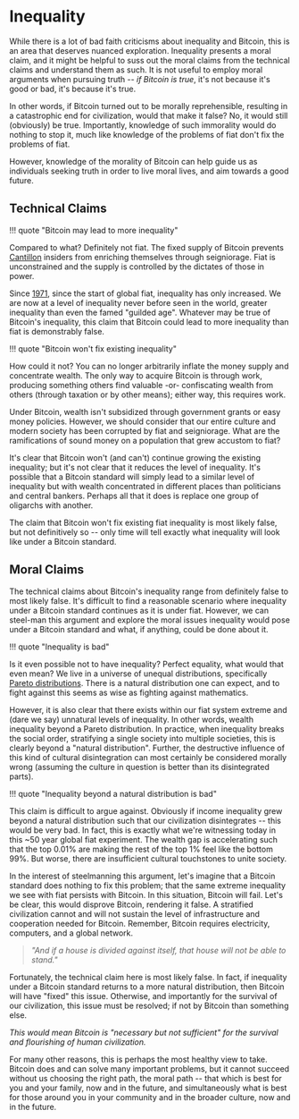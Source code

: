 # Inequality

While there is a lot of bad faith criticisms
 about inequality and Bitcoin,
 this is an area that deserves
 nuanced exploration.
Inequality presents a moral claim,
 and it might be helpful
 to suss out the moral claims
 from the technical claims
 and understand them as such.
It is not useful to employ moral arguments
 when pursuing truth
 -- *if Bitcoin is true*,
 it's not because it's good or bad,
 it's because it's true.

In other words, if Bitcoin
 turned out to be morally reprehensible,
 resulting in a catastrophic end for civilization,
 would that make it false?
No, it would still (obviously) be true.
Importantly, knowledge of such immorality 
 would do nothing to stop it, much like
 knowledge of the problems of fiat don't fix
 the problems of fiat.

However, knowledge of the morality
 of Bitcoin can help guide us as
 individuals seeking truth in order to 
 live moral lives, and aim towards
 a good future.




## Technical Claims

!!! quote "Bitcoin may lead to more inequality"

Compared to what?
Definitely not fiat.
The fixed supply of Bitcoin prevents
 [Cantillon](https://www.swfinstitute.org/news/89070/what-is-the-cantillon-effect-and-why-its-even-more-important-now)
 insiders from enriching themselves
 through seigniorage.
Fiat is unconstrained and the supply is
 controlled by the dictates of those in power.

Since [1971](https://wtfhappenedin1971.com/),
 since the start of global fiat,
 inequality has only increased.
We are now at a level of inequality
 never before seen in the world,
 greater inequality than
 even the famed "guilded age".
Whatever may be true of Bitcoin's
 inequality, this claim that
 Bitcoin could lead to more inequality
 than fiat is demonstrably false.


!!! quote "Bitcoin won't fix existing inequality"

How could it not?
You can no longer arbitrarily inflate
 the money supply and concentrate wealth.
The only way to acquire 
 Bitcoin is through work,
 producing
 something others find valuable
 -or-
 confiscating wealth from others
 (through taxation or by other means);
 either way, this requires work.

Under Bitcoin, 
 wealth isn't
 subsidized through government grants
 or easy money policies.
However, we should consider that our
 entire culture and modern society
 has been corrupted by fiat and seigniorage.
What are the ramifications
 of sound money on a population that
 grew accustom to fiat?

It's clear that Bitcoin won't (and can't)
 continue growing the existing inequality;
 but it's not clear that it reduces
 the level of
 inequality.
It's possible that a Bitcoin standard
 will simply lead to
 a similar level of inequality
 but with wealth concentrated in different
 places than politicians and central bankers.
Perhaps all that it does is replace one
 group of oligarchs with another.

The claim that Bitcoin won't fix
 existing fiat inequality
 is most likely false,
 but not definitively so --
 only time will tell exactly
 what inequality
 will look like 
 under a Bitcoin standard.









## Moral Claims

The technical claims about Bitcoin's inequality
 range from definitely false to most likely false.
It's difficult to find a reasonable scenario
 where inequality under a Bitcoin standard
 continues as it is under fiat.
However, we can steel-man this argument and
 explore the moral issues inequality would
 pose under a Bitcoin standard and what,
 if anything,
 could be done about it.


!!! quote "Inequality is bad"

Is it even possible not to have inequality?
Perfect equality, what would that even mean?
We live in a universe of unequal distributions, specifically
 [Pareto distributions](https://en.wikipedia.org/wiki/Pareto_distribution).
There is a natural distribution one can expect,
 and to fight against this seems as wise as
 fighting against mathematics.

However, it is also clear that there
 exists within our fiat system
 extreme and (dare we say)
 unnatural levels of inequality.
In other words,
 wealth inequality beyond a Pareto distribution.
In practice, when inequality breaks
 the social order, stratifying a single
 society into multiple societies, this
 is clearly beyond a "natural distribution".
Further, the destructive influence of this
 kind of cultural disintegration can most
 certainly be considered morally wrong
 (assuming the culture in question is
 better than its disintegrated parts).


!!! quote "Inequality beyond a natural distribution is bad"

This claim is difficult to argue against.
Obviously if income inequality grew beyond a
 natural distribution such that our civilization
 disintegrates -- this would be very bad.
In fact, this is exactly what we're witnessing
 today in this ~50 year global fiat experiment.
The wealth gap is accelerating such that the
 top 0.01% are making the rest of the top 1%
 feel like the bottom 99%.
But worse, there are insufficient cultural
 touchstones to unite society.

In the interest of steelmanning this argument,
 let's imagine that a Bitcoin standard
 does nothing to fix this problem;
 that the same extreme inequality we see
 with fiat persists with Bitcoin.
In this situation, Bitcoin will fail.
Let's be clear, this would disprove
 Bitcoin, rendering it false.
A stratified civilization cannot
 and will not sustain the level of
 infrastructure and cooperation needed
 for Bitcoin.
Remember, Bitcoin requires electricity,
 computers, and a global network.

> *"And if a house is divided against itself, that house will not be able to stand."*

Fortunately, the technical claim here is
 most likely false.
In fact, if inequality under a Bitcoin standard 
 returns to a more natural distribution,
 then Bitcoin will have "fixed" this issue.
Otherwise, and importantly for the survival
 of our civilization, this issue must be
 resolved;
 if not by Bitcoin than something else.

*This would mean Bitcoin is
 "necessary but not sufficient"
 for the survival and flourishing
 of human civilization.*

For many other reasons, this is perhaps
 the most healthy view to take.
Bitcoin does and can solve many important
 problems, but it cannot succeed
 without us choosing the right
 path, the moral path --
 that which is best for you and your family,
 now and in the future, and simultaneously
 what is best for those around you in your
 community and in the broader culture,
 now and in the future.





